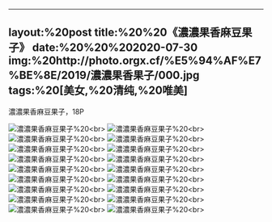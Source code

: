 ﻿---
layout:%20post
title:%20%20《濃濃果香麻豆果子》
date:%20%20%202020-07-30
img:%20http://photo.orgx.cf/%E5%94%AF%E7%BE%8E/2019/濃濃果香果子/000.jpg
tags:%20[美女,%20清纯,%20唯美]
---

濃濃果香麻豆果子，18P

![濃濃果香麻豆果子](http://photo.orgx.cf/%E5%94%AF%E7%BE%8E/2019/濃濃果香果子/001.jpg%20''濃濃果香麻豆果子'')%20<br>
![濃濃果香麻豆果子](http://photo.orgx.cf/%E5%94%AF%E7%BE%8E/2019/濃濃果香果子/002.jpg%20''濃濃果香麻豆果子'')%20<br>
![濃濃果香麻豆果子](http://photo.orgx.cf/%E5%94%AF%E7%BE%8E/2019/濃濃果香果子/003.jpg%20''濃濃果香麻豆果子'')%20<br>
![濃濃果香麻豆果子](http://photo.orgx.cf/%E5%94%AF%E7%BE%8E/2019/濃濃果香果子/004.jpg%20''濃濃果香麻豆果子'')%20<br>
![濃濃果香麻豆果子](http://photo.orgx.cf/%E5%94%AF%E7%BE%8E/2019/濃濃果香果子/005.jpg%20''濃濃果香麻豆果子'')%20<br>
![濃濃果香麻豆果子](http://photo.orgx.cf/%E5%94%AF%E7%BE%8E/2019/濃濃果香果子/006.jpg%20''濃濃果香麻豆果子'')%20<br>
![濃濃果香麻豆果子](http://photo.orgx.cf/%E5%94%AF%E7%BE%8E/2019/濃濃果香果子/007.jpg%20''濃濃果香麻豆果子'')%20<br>
![濃濃果香麻豆果子](http://photo.orgx.cf/%E5%94%AF%E7%BE%8E/2019/濃濃果香果子/008.jpg%20''濃濃果香麻豆果子'')%20<br>
![濃濃果香麻豆果子](http://photo.orgx.cf/%E5%94%AF%E7%BE%8E/2019/濃濃果香果子/009.jpg%20''濃濃果香麻豆果子'')%20<br>
![濃濃果香麻豆果子](http://photo.orgx.cf/%E5%94%AF%E7%BE%8E/2019/濃濃果香果子/010.jpg%20''濃濃果香麻豆果子'')%20<br>
![濃濃果香麻豆果子](http://photo.orgx.cf/%E5%94%AF%E7%BE%8E/2019/濃濃果香果子/011.jpg%20''濃濃果香麻豆果子'')%20<br>
![濃濃果香麻豆果子](http://photo.orgx.cf/%E5%94%AF%E7%BE%8E/2019/濃濃果香果子/012.jpg%20''濃濃果香麻豆果子'')%20<br>
![濃濃果香麻豆果子](http://photo.orgx.cf/%E5%94%AF%E7%BE%8E/2019/濃濃果香果子/013.jpg%20''濃濃果香麻豆果子'')%20<br>
![濃濃果香麻豆果子](http://photo.orgx.cf/%E5%94%AF%E7%BE%8E/2019/濃濃果香果子/014.jpg%20''濃濃果香麻豆果子'')%20<br>
![濃濃果香麻豆果子](http://photo.orgx.cf/%E5%94%AF%E7%BE%8E/2019/濃濃果香果子/015.jpg%20''濃濃果香麻豆果子'')%20<br>
![濃濃果香麻豆果子](http://photo.orgx.cf/%E5%94%AF%E7%BE%8E/2019/濃濃果香果子/016.jpg%20''濃濃果香麻豆果子'')%20<br>
![濃濃果香麻豆果子](http://photo.orgx.cf/%E5%94%AF%E7%BE%8E/2019/濃濃果香果子/017.jpg%20''濃濃果香麻豆果子'')%20<br>
![濃濃果香麻豆果子](http://photo.orgx.cf/%E5%94%AF%E7%BE%8E/2019/濃濃果香果子/018.jpg%20''濃濃果香麻豆果子'')%20<br>
